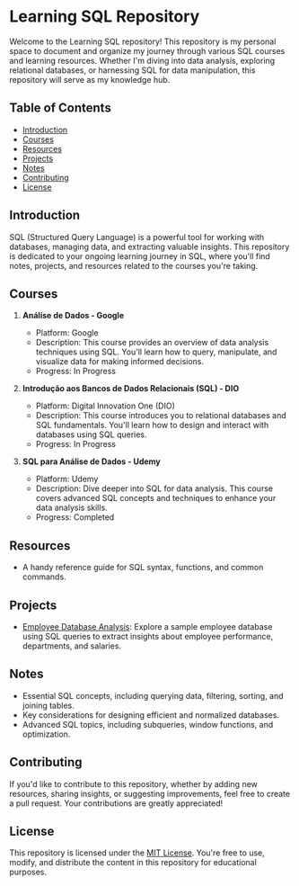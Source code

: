 # Learning SQL Repository

Welcome to the Learning SQL repository! This repository is my personal space to document and organize my journey through various SQL courses and learning resources. Whether I'm diving into data analysis, exploring relational databases, or harnessing SQL for data manipulation, this repository will serve as my knowledge hub.

## Table of Contents

- [Introduction](#introduction)
- [Courses](#courses)
- [Resources](#resources)
- [Projects](#projects)
- [Notes](#notes)
- [Contributing](#contributing)
- [License](#license)

## Introduction

SQL (Structured Query Language) is a powerful tool for working with databases, managing data, and extracting valuable insights. This repository is dedicated to your ongoing learning journey in SQL, where you'll find notes, projects, and resources related to the courses you're taking.

## Courses

1. **Análise de Dados - Google**
   - Platform: Google
   - Description: This course provides an overview of data analysis techniques using SQL. You'll learn how to query, manipulate, and visualize data for making informed decisions.
   - Progress: In Progress

2. **Introdução aos Bancos de Dados Relacionais (SQL) - DIO**
   - Platform: Digital Innovation One (DIO)
   - Description: This course introduces you to relational databases and SQL fundamentals. You'll learn how to design and interact with databases using SQL queries.
   - Progress: In Progress

3. **SQL para Análise de Dados - Udemy**
   - Platform: Udemy
   - Description: Dive deeper into SQL for data analysis. This course covers advanced SQL concepts and techniques to enhance your data analysis skills.
   - Progress: Completed

## Resources

-  A handy reference guide for SQL syntax, functions, and common commands.

## Projects

- [Employee Database Analysis](projects/employee-database-analysis/): Explore a sample employee database using SQL queries to extract insights about employee performance, departments, and salaries.

## Notes

- Essential SQL concepts, including querying data, filtering, sorting, and joining tables.
- Key considerations for designing efficient and normalized databases.
- Advanced SQL topics, including subqueries, window functions, and optimization.

## Contributing

If you'd like to contribute to this repository, whether by adding new resources, sharing insights, or suggesting improvements, feel free to create a pull request. Your contributions are greatly appreciated!

## License

This repository is licensed under the [MIT License](LICENSE). You're free to use, modify, and distribute the content in this repository for educational purposes.
